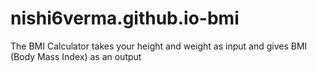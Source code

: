 # nishi6verma.github.io-bmi
The BMI Calculator takes your height and weight as input and gives BMI (Body Mass Index) as an output
